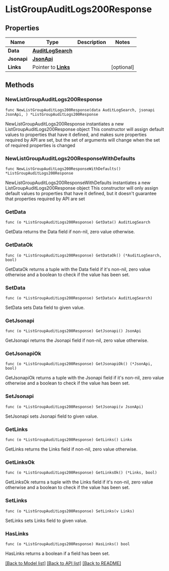 # ListGroupAuditLogs200Response

## Properties

Name | Type | Description | Notes
------------ | ------------- | ------------- | -------------
**Data** | [**AuditLogSearch**](AuditLogSearch.md) |  | 
**Jsonapi** | [**JsonApi**](JsonApi.md) |  | 
**Links** | Pointer to [**Links**](Links.md) |  | [optional] 

## Methods

### NewListGroupAuditLogs200Response

`func NewListGroupAuditLogs200Response(data AuditLogSearch, jsonapi JsonApi, ) *ListGroupAuditLogs200Response`

NewListGroupAuditLogs200Response instantiates a new ListGroupAuditLogs200Response object
This constructor will assign default values to properties that have it defined,
and makes sure properties required by API are set, but the set of arguments
will change when the set of required properties is changed

### NewListGroupAuditLogs200ResponseWithDefaults

`func NewListGroupAuditLogs200ResponseWithDefaults() *ListGroupAuditLogs200Response`

NewListGroupAuditLogs200ResponseWithDefaults instantiates a new ListGroupAuditLogs200Response object
This constructor will only assign default values to properties that have it defined,
but it doesn't guarantee that properties required by API are set

### GetData

`func (o *ListGroupAuditLogs200Response) GetData() AuditLogSearch`

GetData returns the Data field if non-nil, zero value otherwise.

### GetDataOk

`func (o *ListGroupAuditLogs200Response) GetDataOk() (*AuditLogSearch, bool)`

GetDataOk returns a tuple with the Data field if it's non-nil, zero value otherwise
and a boolean to check if the value has been set.

### SetData

`func (o *ListGroupAuditLogs200Response) SetData(v AuditLogSearch)`

SetData sets Data field to given value.


### GetJsonapi

`func (o *ListGroupAuditLogs200Response) GetJsonapi() JsonApi`

GetJsonapi returns the Jsonapi field if non-nil, zero value otherwise.

### GetJsonapiOk

`func (o *ListGroupAuditLogs200Response) GetJsonapiOk() (*JsonApi, bool)`

GetJsonapiOk returns a tuple with the Jsonapi field if it's non-nil, zero value otherwise
and a boolean to check if the value has been set.

### SetJsonapi

`func (o *ListGroupAuditLogs200Response) SetJsonapi(v JsonApi)`

SetJsonapi sets Jsonapi field to given value.


### GetLinks

`func (o *ListGroupAuditLogs200Response) GetLinks() Links`

GetLinks returns the Links field if non-nil, zero value otherwise.

### GetLinksOk

`func (o *ListGroupAuditLogs200Response) GetLinksOk() (*Links, bool)`

GetLinksOk returns a tuple with the Links field if it's non-nil, zero value otherwise
and a boolean to check if the value has been set.

### SetLinks

`func (o *ListGroupAuditLogs200Response) SetLinks(v Links)`

SetLinks sets Links field to given value.

### HasLinks

`func (o *ListGroupAuditLogs200Response) HasLinks() bool`

HasLinks returns a boolean if a field has been set.


[[Back to Model list]](../README.md#documentation-for-models) [[Back to API list]](../README.md#documentation-for-api-endpoints) [[Back to README]](../README.md)


